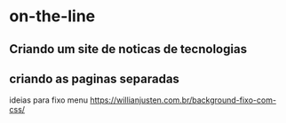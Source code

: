 # on-the-line
Criando um site de noticas de tecnologias
----
criando as paginas separadas
---
ideias para fixo menu
https://willianjusten.com.br/background-fixo-com-css/